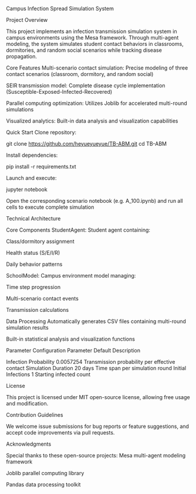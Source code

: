 Campus Infection Spread Simulation System

Project Overview

This project implements an infection transmission simulation system in campus environments using the Mesa framework. Through multi-agent modeling, the system simulates student contact behaviors in classrooms, dormitories, and random social scenarios while tracking disease propagation.

Core Features
Multi-scenario contact simulation: Precise modeling of three contact scenarios (classroom, dormitory, and random social)

SEIR transmission model: Complete disease cycle implementation (Susceptible-Exposed-Infected-Recovered)

Parallel computing optimization: Utilizes Joblib for accelerated multi-round simulations

Visualized analytics: Built-in data analysis and visualization capabilities

Quick Start
Clone repository:

git clone https://github.com/heyueyueyue/TB-ABM.git
cd TB-ABM

Install dependencies:

pip install -r requirements.txt

Launch and execute:

jupyter notebook

Open the corresponding scenario notebook (e.g. A_100.ipynb) and run all cells to execute complete simulation

Technical Architecture

Core Components
StudentAgent: Student agent containing:

Class/dormitory assignment

Health status (S/E/I/R)

Daily behavior patterns

SchoolModel: Campus environment model managing:

Time step progression

Multi-scenario contact events

Transmission calculations

Data Processing
Automatically generates CSV files containing multi-round simulation results

Built-in statistical analysis and visualization functions

Parameter Configuration
Parameter Default Description

Infection Probability 0.0057254 Transmission probability per effective contact
Simulation Duration 20 days Time span per simulation round
Initial Infections 1 Starting infected count

License

This project is licensed under MIT open-source license, allowing free usage and modification.

Contribution Guidelines

We welcome issue submissions for bug reports or feature suggestions, and accept code improvements via pull requests.

Acknowledgments

Special thanks to these open-source projects:
Mesa multi-agent modeling framework

Joblib parallel computing library

Pandas data processing toolkit
